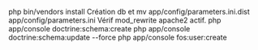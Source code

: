 php bin/vendors install
Création db et mv app/config/parameters.ini.dist app/config/parameters.ini
Vérif mod_rewrite apache2 actif.
php app/console doctrine:schema:create
php app/console doctrine:schema:update --force
php app/console fos:user:create
